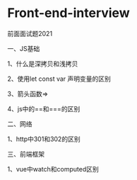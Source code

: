 # Front-end-interview
前面面试题2021

一、JS基础

1、什么是深拷贝和浅拷贝

2、使用let const var 声明变量的区别

3、箭头函数=>

4、js中的==和===的区别

二、网络

1、http中301和302的区别

三、前端框架

1、vue中watch和computed区别
